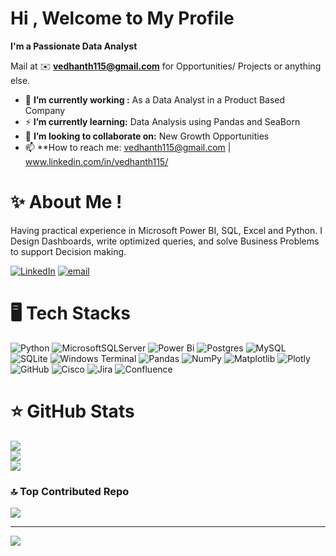#  Hi , Welcome to My Profile
**I'm a Passionate Data Analyst**

Mail at ✉️ **vedhanth115@gmail.com** for Opportunities/ Projects or anything else.

- 🏢 **I’m currently working :** As a Data Analyst in a Product Based Company
- ⚡ **I’m currently learning:** Data Analysis using Pandas and SeaBorn
- 👯 **I’m looking to collaborate on:** New Growth Opportunities
- 📫 **How to reach me: vedhanth115@gmail.com | www.linkedin.com/in/vedhanth115/
# ✨ About Me !
Having practical experience in Microsoft Power BI, SQL, Excel and Python. I Design Dashboards, write optimized queries, and solve Business Problems to support Decision making.


[![LinkedIn](https://img.shields.io/badge/LinkedIn-%230077B5.svg?logo=linkedin&logoColor=white)](https://linkedin.com/in/vedhanth115/) [![email](https://img.shields.io/badge/Email-D14836?logo=gmail&logoColor=white)](mailto:vedhanth115@gmail.com) 

# 🖥️ Tech Stacks
![Python](https://img.shields.io/badge/python-3670A0?style=for-the-badge&logo=python&logoColor=ffdd54) ![MicrosoftSQLServer](https://img.shields.io/badge/Microsoft%20SQL%20Server-CC2927?style=for-the-badge&logo=microsoft%20sql%20server&logoColor=white) ![Power Bi](https://img.shields.io/badge/power_bi-F2C811?style=for-the-badge&logo=powerbi&logoColor=black) ![Postgres](https://img.shields.io/badge/postgres-%23316192.svg?style=for-the-badge&logo=postgresql&logoColor=white) ![MySQL](https://img.shields.io/badge/mysql-4479A1.svg?style=for-the-badge&logo=mysql&logoColor=white) ![SQLite](https://img.shields.io/badge/sqlite-%2307405e.svg?style=for-the-badge&logo=sqlite&logoColor=white) ![Windows Terminal](https://img.shields.io/badge/Windows%20Terminal-%234D4D4D.svg?style=for-the-badge&logo=windows-terminal&logoColor=white) ![Pandas](https://img.shields.io/badge/pandas-%23150458.svg?style=for-the-badge&logo=pandas&logoColor=white) ![NumPy](https://img.shields.io/badge/numpy-%23013243.svg?style=for-the-badge&logo=numpy&logoColor=white) ![Matplotlib](https://img.shields.io/badge/Matplotlib-%23ffffff.svg?style=for-the-badge&logo=Matplotlib&logoColor=black) ![Plotly](https://img.shields.io/badge/Plotly-%233F4F75.svg?style=for-the-badge&logo=plotly&logoColor=white) ![GitHub](https://img.shields.io/badge/github-%23121011.svg?style=for-the-badge&logo=github&logoColor=white) ![Cisco](https://img.shields.io/badge/cisco-%23049fd9.svg?style=for-the-badge&logo=cisco&logoColor=black) ![Jira](https://img.shields.io/badge/jira-%230A0FFF.svg?style=for-the-badge&logo=jira&logoColor=white) ![Confluence](https://img.shields.io/badge/confluence-%23172BF4.svg?style=for-the-badge&logo=confluence&logoColor=white)

# ⭐ GitHub Stats
![](https://github-readme-stats.vercel.app/api?username=vedhanth115&theme=shadow_blue&hide_border=false&include_all_commits=true&count_private=false)<br/>
![](https://nirzak-streak-stats.vercel.app/?user=vedhanth115&theme=shadow_blue&hide_border=false)<br/>
![](https://github-readme-stats.vercel.app/api/top-langs/?username=vedhanth115&theme=shadow_blue&hide_border=false&include_all_commits=true&count_private=false&layout=compact)

### 🔝 Top Contributed Repo
![](https://github-contributor-stats.vercel.app/api?username=vedhanth115&limit=5&theme=shadow_blue&combine_all_yearly_contributions=true)

---
[![](https://visitcount.itsvg.in/api?id=vedhanth115&icon=10&color=7)](https://visitcount.itsvg.in)

<!-- Proudly created with GPRM ( https://gprm.itsvg.in ) -->
